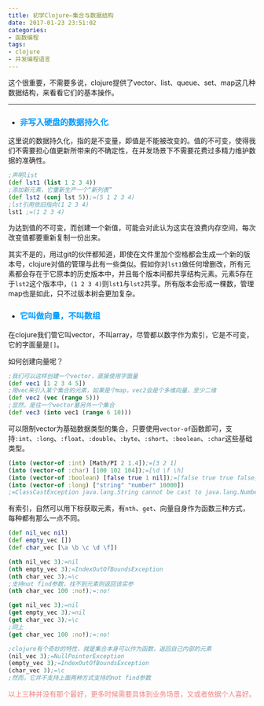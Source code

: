 ```yaml
---
title: 初学Clojure—集合与数据结构
date: 2017-01-23 23:51:02
categories:
- 函数编程
tags:
- clojure
- 并发编程语言
---
```


这个很重要，不需要多说，clojure提供了vector、list、queue、set、map这几种数据结构，来看看它们的基本操作。

---

- ### <font color=#0099ff>非写入硬盘的数据持久化</font>

这里说的数据持久化，指的是不变量，即值是不能被改变的。值的不可变，使得我们不需要担心值更新所带来的不确定性，在并发场景下不需要花费过多精力维护数据的准确性。
``` clojure
;声明list
(def lst1 (list 1 2 3 4))
;添加新元素，它重新生产一个“新列表”
(def lst2 (conj lst 5));=(5 1 2 3 4)
;lst引用依旧指向(1 2 3 4)
lst1 ;=(1 2 3 4)
```
为达到值的不可变，而创建一个新值，可能会对此认为这实在浪费内存空间，每次改变值都要重新复制一份出来。

其实不是的，用过git的伙伴都知道，即使在文件里加个空格都会生成一个新的版本号，clojure对值的管理与此有一些类似。假如你对`lst1`做任何增删改，所有元素都会存在于它原本的历史版本中，并且每个版本间都共享结构元素。元素5存在于`lst2`这个版本中，`(1 2 3 4)`则`lst1`与`lst2`共享。所有版本会形成一棵数，管理map也是如此，只不过版本树会更加复杂。

- ### <font color=#0099ff>它叫做向量，不叫数组</font>

在clojure我们管它叫vector，不叫array，尽管都以数字作为索引，它是不可变，它的字面量是`[]`。

如何创建向量呢？
``` clojure
;我们可以这样创建一个vector，直接使用字面量
(def vec1 [1 2 3 4 5])
;用vec来引入某个集合的元素，如果是个map，vec2会是个多维向量，至少二维
(def vec2 (vec (range 5)))
;显然，是往一个vector塞另外一个集合
(def vec3 (into vec1 (range 6 10)))
```

可以限制vector为基础数据类型的集合，只要使用`vector-of`函数即可，支持`:int`、`:long`、`:float`、`:double`、`:byte`、`:short`、`:boolean`、`:char`这些基础类型。
``` clojure
(into (vector-of :int) [Math/PI 2 1.4]);=[3 2 1]
(into (vector-of :char) [100 102 104]);=[\d \f \h]
(into (vector-of :boolean) [false true 1 nil]);=[false true true false]
(into (vector-of :long) ["string" "number" 10000])
;=ClassCastException java.lang.String cannot be cast to java.lang.Number
```

有索引，自然可以用下标获取元素，有`nth`、`get`、向量自身作为函数三种方式，每种都有那么一点不同。
``` clojure
(def nil_vec nil)
(def empty_vec [])
(def char_vec [\a \b \c \d \f])

(nth nil_vec 3);=nil
(nth empty_vec 3);=IndexOutOfBoundsException
(nth char_vec 3);=\c
;支持not find参数，找不到元素则返回该实参
(nth char_vec 100 :no!);=:no!

(get nil_vec 3);=nil
(get empty_vec 3);=nil
(get char_vec 3);=\c
;同上
(get char_vec 100 :no!);=:no!

;clojure有个奇妙的特性，就是集合本身可以作为函数，返回自己内部的元素
(nil_vec 3);=NullPointerException
(empty_vec 3);=IndexOutOfBoundsException
(char_vec 3);=\c
;然而，它并不支持上面两种方式支持的not find参数
```
<font color=#f28080>以上三种并没有那个最好，更多时候需要具体到业务场景，又或者依据个人喜好。</font>
